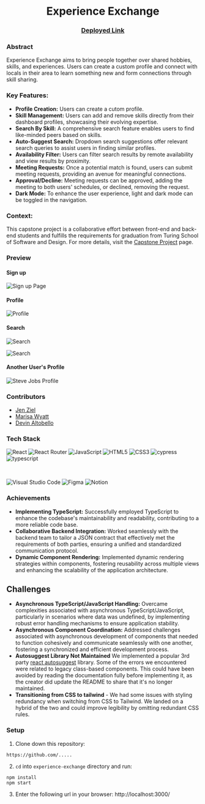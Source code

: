 <div align="center">

# Experience Exchange
### [Deployed Link](https://experience-exchange.vercel.app/)

</div>

### Abstract
Experience Exchange aims to bring people together over shared hobbies, skills, and experiences. Users can create a custom profile and connect with locals in their area to learn something new and form connections through skill sharing. 

### Key Features:
- **Profile Creation:** Users can create a cutom profile.
- **Skill Management:** Users can add and remove skills directly from their dashboard profiles, showcasing their evolving expertise.
- **Search By Skill:** A comprehensive search feature enables users to find like-minded peers based on skills.
- **Auto-Suggest Search:** Dropdown search suggestions offer relevant search queries to assist users in finding similar profiles.
- **Availability Filter:** Users can filter search results by remote availability and view results by proximity.
- **Meeting Requests:** Once a potential match is found, users can submit meeting requests, providing an avenue for meaningful connections.
- **Approval/Decline:** Meeting requests can be approved, adding the meeting to both users' schedules, or declined, removing the request.
- **Dark Mode:** To enhance the user experience, light and dark mode can be toggled in the navigation.

### Context:
This capstone project is a collaborative effort between front-end and back-end students and fulfills the requirements for graduation from Turing School of Software and Design. For more details, visit the [Capstone Project](https://mod4.turing.edu/projects/capstone/) page.

### Preview
#### Sign up
![Sign up Page](https://github.com/experience-exchange-2307/fe_experience_exchange/assets/130857864/6c3680b1-881a-46fb-bfd7-f2f9397c03d4)
#### Profile
![Profile](https://github.com/experience-exchange-2307/fe_experience_exchange/assets/130857864/431e7618-8ded-44f5-abd4-aea86240527c)


#### Search 
![Search](https://github.com/experience-exchange-2307/fe_experience_exchange/assets/130857864/8f826afc-5284-41ce-b554-9f28359ba9ec)

![Search](https://github.com/experience-exchange-2307/fe_experience_exchange/assets/130857864/cc6354c3-79e0-45c9-9a9b-daa8f5953571)
#### Another User's Profile
![Steve Jobs Profile](https://github.com/experience-exchange-2307/fe_experience_exchange/assets/130857864/12b35f28-eb53-49b6-af72-519984527152)



### Contributors
- [Jen Ziel](https://www.linkedin.com/in/jen-ziel-a02820278) 
- [Marisa Wyatt](https://www.linkedin.com/in/marisarwyatt/)
- [Devin Altobello](https://www.linkedin.com/in/devin-altobello-2100036b/)



### Tech Stack

![React](https://img.shields.io/badge/react-%2320232a.svg?style=for-the-badge&logo=react&logoColor=!%2361DAFB)
![React Router](https://img.shields.io/badge/React_Router-CA4245?style=for-the-badge&logo=react-router&logoColor=white)
![JavaScript](https://img.shields.io/badge/javascript-%23323330.svg?style=for-the-badge&logo=javascript&logoColor=%23F7DF1E)
![HTML5](https://img.shields.io/badge/html5-%23E34F26.svg?style=for-the-badge&logo=html5&logoColor=white) 
![CSS3](https://img.shields.io/badge/css3-%231572B6.svg?style=for-the-badge&logo=css3&logoColor=white)
![cypress](https://img.shields.io/badge/-cypress-%23E5E5E5?style=for-the-badge&logo=cypress&logoColor=058a5e)
![typescript](https://shields.io/badge/TypeScript-3178C6?logo=TypeScript&logoColor=FFF&style=flat-square)

</br>

![Visual Studio Code](https://img.shields.io/badge/Visual%20Studio%20Code-0078d7.svg?style=for-the-badge&logo=visual-studio-code&logoColor=white)
![Figma](https://img.shields.io/badge/figma-%23F24E1E.svg?style=for-the-badge&logo=figma&logoColor=white)
![Notion](https://img.shields.io/badge/Notion-%23000000.svg?style=for-the-badge&logo=notion&logoColor=white)

### Achievements

- **Implementing TypeScript:** Successfully employed TypeScript to enhance the codebase's maintainability and readability, contributing to a more reliable code base.
- **Collaborative Backend Integration:** Worked seamlessly with the backend team to tailor a JSON contract that effectively met the requirements of both parties, ensuring a unified and standardized communication protocol.
- **Dynamic Component Rendering:** Implemented dynamic rendering strategies within components, fostering reusability across multiple views and enhancing the scalability of the application architecture.

## Challenges

- **Asynchronous TypeScript/JavaScript Handling:** Overcame complexities associated with asynchronous TypeScript/JavaScript, particularly in scenarios where data was undefined, by implementing robust error handling mechanisms to ensure application stability.
- **Asynchronous Component Coordination:** Addressed challenges associated with asynchronous development of components that needed to function cohesively and communicate seamlessly with one another, fostering a synchronized and efficient development process.
- **Autosuggest Library Not Maintained** We implemented a popular 3rd party [react autosuggest](https://react-autosuggest.js.org/) library.  Some of the errors we encountered were related to legacy class-based components.  This could have been avoided by reading the documentation fully before implementing it, as the creator did update the README to share that it's no longer maintained.
- **Transitioning from CSS to tailwind** - We had some issues with styling redundancy when switching from CSS to Tailwind. We landed on a hybrid of the two and could improve legibility by omitting redundant CSS rules.

### Setup
1. Clone down this repository:
  ```
https://github.com/.....
  ```
2. `cd` into `experience-exchange` directory and run:
  ```
  npm install
  npm start
  ```
3. Enter the following url in your browser: http://localhost:3000/

